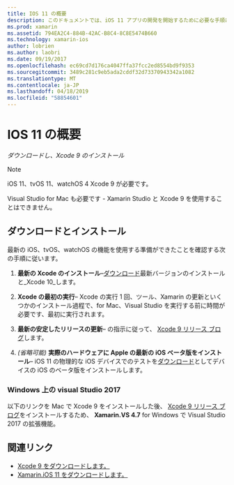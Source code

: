```yaml
---
title: IOS 11 の概要
description: このドキュメントでは、iOS 11 アプリの開発を開始するために必要な手順について説明します。 これには、Xcode をダウンロードして Visual Studio 2019 を更新する方法について説明します。
ms.prod: xamarin
ms.assetid: 794EA2C4-884B-42AC-B8C4-8C8E5474B660
ms.technology: xamarin-ios
author: lobrien
ms.author: laobri
ms.date: 09/19/2017
ms.openlocfilehash: ec69cd7d176ca4047ffa37fcc2ed8554bd9f9353
ms.sourcegitcommit: 3489c281c9eb5ada2cddf32d73370943342a1082
ms.translationtype: MT
ms.contentlocale: ja-JP
ms.lasthandoff: 04/18/2019
ms.locfileid: "58854601"
---
```

# <a name="getting-started-with-ios-11"></a>IOS 11 の概要

_ダウンロードし、Xcode 9 のインストール_

> [!NOTE]
> iOS 11、tvOS 11、watchOS 4 Xcode 9 が必要です。
>
> Visual Studio for Mac も必要です - Xamarin Studio と Xcode 9 を使用することはできません。

## <a name="download-and-install"></a>ダウンロードとインストール

最新の iOS、tvOS、watchOS の機能を使用する準備ができたことを確認する次の手順に従います。

1. **最新の Xcode のインストール**–[ダウンロード](https://developer.apple.com/download/)最新バージョンのインストールと_Xcode 10_します。

2. **Xcode の最初の実行**– Xcode の実行 1 回、ツール、Xamarin の更新といくつかのインストール過程で、for Mac、Visual Studio を実行する前に時間が必要です、最初に実行されます。

3. **最新の安定したリリースの更新**– の指示に従って、 [Xcode 9 リリース ブログ](https://releases.xamarin.com/stable-release-15-3-5-with-xcode-9-support/)します。

4. _(省略可能)_ **実際のハードウェアに Apple の最新の iOS ベータ版をインストール**– iOS 11 の物理的な iOS デバイスでのテストを[ダウンロード](https://developer.apple.com/download/)としてデバイスの iOS のベータ版をインストールします。


### <a name="visual-studio-2017-on-windows"></a>Windows 上の visual Studio 2017

以下のリンクを Mac で Xcode 9 をインストールした後、 [Xcode 9 リリース ブログ](https://releases.xamarin.com/stable-release-15-3-5-with-xcode-9-support/)をインストールするため、 **Xamarin.VS 4.7** for Windows で Visual Studio 2017 の拡張機能。


## <a name="related-links"></a>関連リンク

- [Xcode 9 をダウンロードします。](https://developer.apple.com/download/)
- [Xamarin.iOS 11 をダウンロードします。](https://releases.xamarin.com/stable-release-15-3-5-with-xcode-9-support/)
